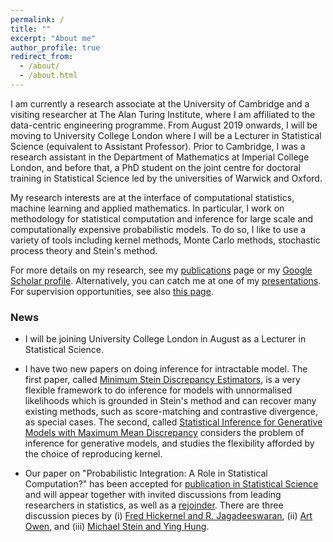 ```yaml
---
permalink: /
title: ""
excerpt: "About me"
author_profile: true
redirect_from: 
  - /about/
  - /about.html
---
```


I am currently a research associate at the University of Cambridge and a visiting researcher at The Alan Turing Institute, where I am affiliated to the data-centric engineering programme. From August 2019 onwards, I will be moving to University College London where I will be a Lecturer in Statistical Science (equivalent to Assistant Professor). Prior to Cambridge, I was a research assistant in the Department of Mathematics at Imperial College London, and before that, a PhD student on the joint centre for doctoral training in Statistical Science led by the universities of Warwick and Oxford.

My research interests are at the interface of computational statistics, machine learning and applied mathematics. In particular, I work on methodology for statistical computation and inference for large scale and computationally expensive probabilistic models. To do so, I like to use a variety of tools including kernel methods, Monte Carlo methods, stochastic process theory and Stein's method. 

For more details on my research, see my [publications](https://fxbriol.github.io/papers/) page or my [Google Scholar profile](https://scholar.google.co.uk/citations?user=yLBYtAwAAAAJ&hl=en). Alternatively, you can catch me at one of my [presentations](https://fxbriol.github.io/presentations/). For supervision opportunities, see also [this page](https://fxbriol.github.io/supervision/).

### News

* I will be joining University College London in August as a Lecturer in Statistical Science.

* I have two new papers on doing inference for intractable model. The first paper, called [Minimum Stein Discrepancy Estimators](https://arxiv.org/abs/1906.08283), is a very flexible framework to do inference for models with unnormalised likelihoods which is grounded in Stein's method and can recover many existing methods, such as score-matching and contrastive divergence, as special cases. The second, called [Statistical Inference for Generative Models with Maximum Mean Discrepancy](https://arxiv.org/abs/1906.05944) considers the problem of inference for generative models, and studies the flexibility afforded by the choice of reproducing kernel.

* Our paper on "Probabilistic Integration: A Role in Statistical Computation?" has been accepted for [publication in Statistical Science](https://projecteuclid.org/euclid.ss/1555056025) and will appear together with invited discussions from leading researchers in statistics, as well as a [rejoinder](https://projecteuclid.org/euclid.ss/1555056029). There are three discussion pieces by (i) [Fred Hickernel and R. Jagadeeswaran](https://projecteuclid.org/euclid.ss/1555056026), (ii) [Art Owen](https://projecteuclid.org/euclid.ss/1555056027), and (iii) [Michael Stein and Ying Hung](https://projecteuclid.org/euclid.ss/1555056028).


